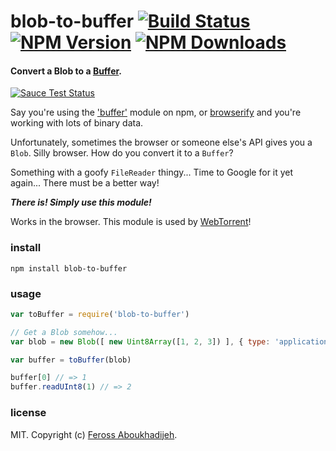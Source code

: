 # blob-to-buffer [![Build Status][travis-image]][travis-url] [![NPM Version][npm-image]][npm-url] [![NPM Downloads][downloads-image]][downloads-url]

#### Convert a Blob to a [Buffer](https://github.com/feross/buffer).

[![Sauce Test Status](https://saucelabs.com/browser-matrix/simple-websocket.svg)](https://saucelabs.com/u/simple-websocket)

Say you're using the ['buffer'](https://github.com/feross/buffer) module on npm, or
[browserify](http://browserify.org/) and you're working with lots of binary data.

Unfortunately, sometimes the browser or someone else's API gives you a `Blob`. Silly
browser. How do you convert it to a `Buffer`?

Something with a goofy `FileReader` thingy... Time to Google for it yet again... There must be a better way!

***There is! Simply use this module!***

Works in the browser. This module is used by [WebTorrent](http://webtorrent.io)!

### install

```
npm install blob-to-buffer
```

### usage

```js
var toBuffer = require('blob-to-buffer')

// Get a Blob somehow...
var blob = new Blob([ new Uint8Array([1, 2, 3]) ], { type: 'application/octet-binary' })

var buffer = toBuffer(blob)

buffer[0] // => 1
buffer.readUInt8(1) // => 2
```

### license

MIT. Copyright (c) [Feross Aboukhadijeh](http://feross.org).

[travis-image]: https://img.shields.io/travis/feross/blob-to-buffer.svg?style=flat
[travis-url]: https://travis-ci.org/feross/blob-to-buffer
[npm-image]: https://img.shields.io/npm/v/blob-to-buffer.svg?style=flat
[npm-url]: https://npmjs.org/package/blob-to-buffer
[downloads-image]: https://img.shields.io/npm/dm/blob-to-buffer.svg?style=flat
[downloads-url]: https://npmjs.org/package/blob-to-buffer
